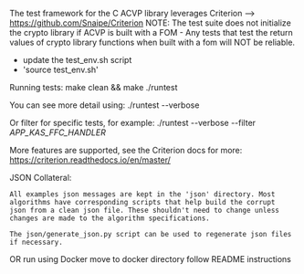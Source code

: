 The test framework for the C ACVP library leverages Criterion --> https://github.com/Snaipe/Criterion
NOTE: The test suite does not initialize the crypto library if ACVP is built with a FOM - Any tests that test 
the return values of crypto library functions when built with a fom will NOT be reliable.

- update the test_env.sh script
- 'source test_env.sh'

Running tests:
make clean && make
./runtest

You can see more detail using:
./runtest --verbose

Or filter for specific tests, for example:
./runtest --verbose --filter *APP_KAS_FFC_HANDLER*

More features are supported, see the Criterion docs for more:
https://criterion.readthedocs.io/en/master/

JSON Collateral:

    All examples json messages are kept in the 'json' directory. Most
    algorithms have corresponding scripts that help build the corrupt
    json from a clean json file. These shouldn't need to change unless
    changes are made to the algorithm specifications.

    The json/generate_json.py script can be used to regenerate json files
    if necessary.


OR run using Docker
move to docker directory
follow README instructions
